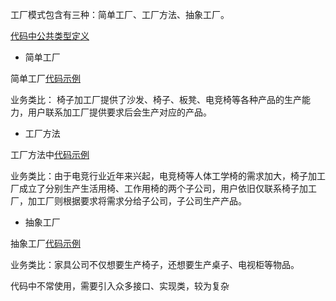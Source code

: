 
工厂模式包含有三种：简单工厂、工厂方法、抽象工厂。

[代码中公共类型定义](../examples/designPatterns/factoryBaseModel.go)

- 简单工厂

简单工厂[代码示例](../examples/designPatterns/simpleFactory_test.go)

业务类比： 椅子加工厂提供了沙发、椅子、板凳、电竞椅等各种产品的生产能力，用户联系加工厂提供要求后会生产对应的产品。

- 工厂方法

工厂方法中[代码示例](../examples/designPatterns/factoryMethod_test.go)

业务类比：由于电竞行业近年来兴起，电竞椅等人体工学椅的需求加大，椅子加工厂成立了分别生产生活用椅、工作用椅的两个子公司，用户依旧仅联系椅子加工厂，加工厂则根据要求将需求分给子公司，子公司生产产品。

- 抽象工厂

抽象工厂[代码示例](../examples/designPatterns/abstract_factory_test.go)

业务类比：家具公司不仅想要生产椅子，还想要生产桌子、电视柜等物品。

代码中不常使用，需要引入众多接口、实现类，较为复杂
